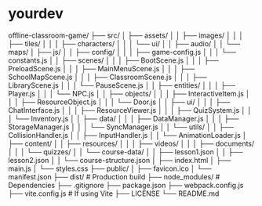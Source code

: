 # yourdev
offline-classroom-game/
├── src/
│   ├── assets/
│   │   ├── images/
│   │   │   ├── tiles/
│   │   │   ├── characters/
│   │   │   └── ui/
│   │   ├── audio/
│   │   └── maps/
│   ├── js/
│   │   ├── config/
│   │   │   ├── game-config.js
│   │   │   └── constants.js
│   │   ├── scenes/
│   │   │   ├── BootScene.js
│   │   │   ├── PreloadScene.js
│   │   │   ├── MainMenuScene.js
│   │   │   ├── SchoolMapScene.js
│   │   │   ├── ClassroomScene.js
│   │   │   ├── LibraryScene.js
│   │   │   └── PauseScene.js
│   │   ├── entities/
│   │   │   ├── Player.js
│   │   │   └── NPC.js
│   │   ├── objects/
│   │   │   ├── InteractiveItem.js
│   │   │   ├── ResourceObject.js
│   │   │   └── Door.js
│   │   ├── ui/
│   │   │   ├── ChatInterface.js
│   │   │   ├── ResourceViewer.js
│   │   │   ├── QuizSystem.js
│   │   │   └── Inventory.js
│   │   ├── data/
│   │   │   ├── DataManager.js
│   │   │   ├── StorageManager.js
│   │   │   └── SyncManager.js
│   │   └── utils/
│   │       ├── CollisionHandler.js
│   │       ├── InputHandler.js
│   │       └── AnimationLoader.js
│   ├── content/
│   │   ├── resources/
│   │   │   ├── videos/
│   │   │   ├── documents/
│   │   │   └── quizzes/
│   │   └── course-data/
│   │       ├── lesson1.json
│   │       ├── lesson2.json
│   │       └── course-structure.json
│   ├── index.html
│   ├── main.js
│   └── styles.css
├── public/
│   ├── favicon.ico
│   └── manifest.json
├── dist/            # Production build
├── node_modules/    # Dependencies
├── .gitignore
├── package.json
├── webpack.config.js
├── vite.config.js   # If using Vite
├── LICENSE
└── README.md